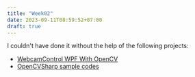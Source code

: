 ```yaml
---
title: "Week02"
date: 2023-09-11T08:59:52+07:00
draft: true
---
```


I couldn't have done it without the help of the following projects:
- [WebcamControl WPF With OpenCV](https://github.com/FrancescoBonizzi/WebcamControl-WPF-With-OpenCV)
- [OpenCVSharp sample codes](https://github.com/shimat/opencvsharp_samples)
